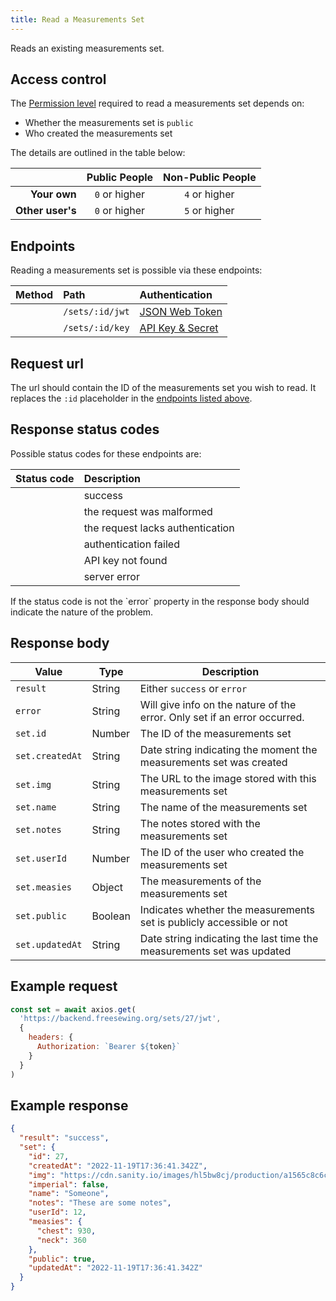 ```yaml
---
title: Read a Measurements Set
---
```


Reads an existing measurements set.

## Access control

The [Permission level](/reference/backend/api/rbac) required to read a
measurements set depends on:

- Whether the measurements set is  `public`
- Who created the measurements set

The details are outlined in the table below:

|                  | Public People   | Non-Public People   |
| ---------------: | :-------------: | :-----------------: |
| **Your own**     | `0` or higher   | `4` or higher       |
| **Other user's** | `0` or higher   | `5` or higher       |

## Endpoints

Reading a measurements set is possible via these endpoints:

| Method    | Path | Authentication |
| --------: | :--- | :------------- |
| <Method get /> | `/sets/:id/jwt` | [JSON Web Token](/reference/backend/api/authentication#jwt-authentication) |
| <Method get /> | `/sets/:id/key` | [API Key & Secret](/reference/backend/api/authentication#key-authentication) |

## Request url

The url should contain the ID of the measurements set you wish to read.
It replaces the `:id` placeholder in the [endpoints listed above](#endpoints).

## Response status codes

Possible status codes for these endpoints are:

| Status code | Description |
| ----------: | :---------- |
| <StatusCode status="200"/> | success |
| <StatusCode status="400"/> | the request was malformed |
| <StatusCode status="401"/> | the request lacks authentication |
| <StatusCode status="403"/> | authentication failed |
| <StatusCode status="404"/> | API key not found |
| <StatusCode status="500"/> | server error |

<Note>
If the status code is not <StatusCode status="200" /> the `error` property
in the response body should indicate the nature of the problem.
</Note>

## Response body

| Value               | Type     | Description |
| ------------------- | -------- | ----------- |
| `result`            | String | Either `success` or `error` |
| `error`             | String | Will give info on the nature of the error. Only set if an error occurred. |
| `set.id`         | Number | The ID of the measurements set |
| `set.createdAt`  | String | Date string indicating the moment the measurements set was created |
| `set.img`        | String | The URL to the image stored with this measurements set |
| `set.name`       | String | The name of the measurements set |
| `set.notes`      | String | The notes stored with the measurements set |
| `set.userId`     | Number | The ID of the user who created the measurements set |
| `set.measies`    | Object | The measurements of the measurements set |
| `set.public`     | Boolean| Indicates whether the measurements set is publicly accessible or not |
| `set.updatedAt`  | String | Date string indicating the last time the measurements set was updated |

## Example request

```js
const set = await axios.get(
  'https://backend.freesewing.org/sets/27/jwt',
  {
    headers: {
      Authorization: `Bearer ${token}`
    }
  }
)
```

## Example response
```200.json
{
  "result": "success",
  "set": {
    "id": 27,
    "createdAt": "2022-11-19T17:36:41.342Z",
    "img": "https://cdn.sanity.io/images/hl5bw8cj/production/a1565c8c6c70cfe7ea0fdf5c65501cd885adbe78-200x187.png",
    "imperial": false,
    "name": "Someone",
    "notes": "These are some notes",
    "userId": 12,
    "measies": {
      "chest": 930,
      "neck": 360
    },
    "public": true,
    "updatedAt": "2022-11-19T17:36:41.342Z"
  }
}
```
